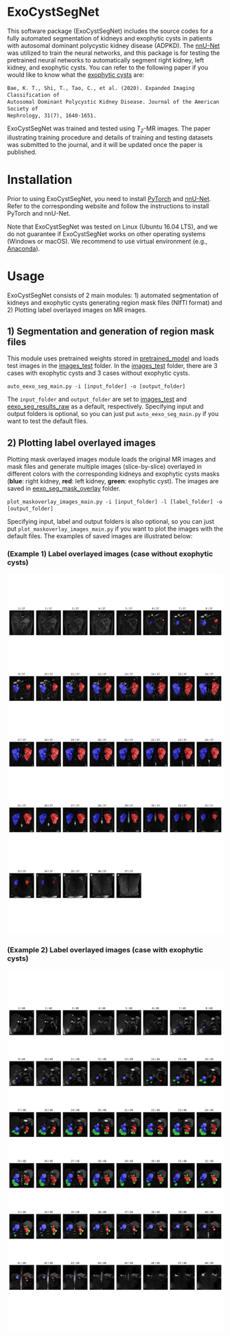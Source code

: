 ﻿# ExoCystSegNet

This software package (ExoCystSegNet) includes the source codes for a fully automated segmentation of kidneys and exophytic cysts in patients with autosomal dominant polycystic kidney disease (ADPKD). The [nnU-Net](https://www.nature.com/articles/s41592-020-01008-z#citeas) was utilized to train the neural networks, and this package is for testing the pretrained neural networks to automatically segment right kidney, left kidney, and exophytic cysts. You can refer to the following paper if you would like to know what the [exophytic cysts](https://jasn.asnjournals.org/content/31/7/1640) are:

    Bae, K. T., Shi, T., Tao, C., et al. (2020). Expanded Imaging Classification of 
    Autosomal Dominant Polycystic Kidney Disease. Journal of the American Society of 
    Nephrology, 31(7), 1640-1651.

ExoCystSegNet was trained and tested using *T<sub>2*-MR images. The paper illustrating training procedure and details of training and testing datasets was submitted to the journal, and it will be updated once the paper is published.

# Installation
Prior to using ExoCystSegNet, you need to install [PyTorch](https://pytorch.org) and [nnU-Net](https://github.com/MIC-DKFZ/nnUNet). Refer to the corresponding website and follow the instructions to install PyTorch and nnU-Net. 

Note that ExoCystSegNet was tested on Linux (Ubuntu 16.04 LTS), and we do not guarantee if ExoCystSegNet works on other operating systems (Windows or macOS). We recommend to use virtual environment (e.g., [Anaconda](https://anaconda.org)).

# Usage
ExoCystSegNet consists of 2 main modules: 1) automated segmentation of kidneys and exophytic cysts generating region mask files (NIfTI format) and 2) Plotting label overlayed images on MR images.

## 1) Segmentation and generation of region mask files
This module uses pretrained weights stored in [pretrained_model](https://github.com/ywkim0909/Exophytic-Cyst-Segmentation/tree/master/pretrained_model) and loads test images in the [images_test](https://github.com/ywkim0909/Exophytic-Cyst-Segmentation/tree/master/images_test) folder. In the [images_test](https://github.com/ywkim0909/Exophytic-Cyst-Segmentation/tree/master/images_test) folder, there are 3 cases with exophytic cysts and 3 cases without exophytic cysts.

    auto_eexo_seg_main.py -i [input_folder] -o [output_folder]

The `input_folder` and `output_folder` are set to [images_test](https://github.com/ywkim0909/Exophytic-Cyst-Segmentation/tree/master/images_test) and [eexo_seg_results_raw](https://github.com/ywkim0909/Exophytic-Cyst-Segmentation/tree/master/eexo_seg_results_raw) as a default, respectively. Specifying input and output folders is optional, so you can just put `auto_eexo_seg_main.py` if you want to test the default files.

## 2) Plotting label overlayed images
Plotting mask overlayed images module loads the original MR images and mask files and generate multiple images (slice-by-slice) overlayed in different colors with the corresponding kidneys and exophytic cysts masks (**blue**: right kidney, **red**: left kidney, **green**: exophytic cyst). The images are saved in [eexo_seg_mask_overlay](https://github.com/ywkim0909/Exophytic-Cyst-Segmentation/tree/master/eexo_seg_mask_overlay) folder.

    plot_maskoverlay_images_main.py -i [input_folder] -l [label_folder] -o [output_folder]

Specifying input, label and output folders is also optional, so you can just put `plot_maskoverlay_images_main.py` if you want to plot the images with the default files. The examples of saved images are illustrated below:

### (Example 1) Label overlayed images (case without exophytic cysts)
![case_without_exophytic_cysts](./eexo_seg_mask_overlay/ADPKDEEXO_002_111188.png)
### (Example 2) Label overlayed images (case with exophytic cysts)
![case_with_exophytic_cysts](./eexo_seg_mask_overlay/ADPKDEEXO_005_111163.png)
